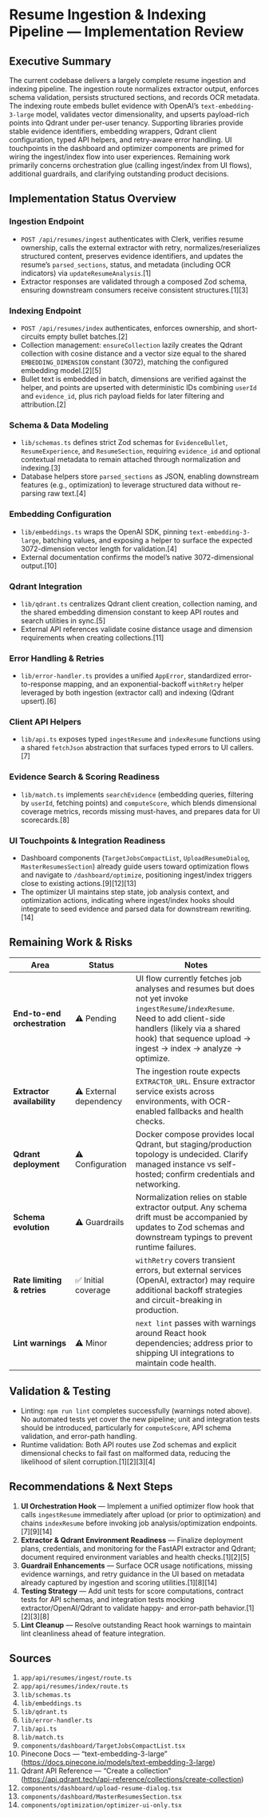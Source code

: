 # Resume Ingestion & Indexing Pipeline — Implementation Review

## Executive Summary

The current codebase delivers a largely complete resume ingestion and indexing pipeline. The ingestion route normalizes extractor output, enforces schema validation, persists structured sections, and records OCR metadata. The indexing route embeds bullet evidence with OpenAI’s `text-embedding-3-large` model, validates vector dimensionality, and upserts payload-rich points into Qdrant under per-user tenancy. Supporting libraries provide stable evidence identifiers, embedding wrappers, Qdrant client configuration, typed API helpers, and retry-aware error handling. UI touchpoints in the dashboard and optimizer components are primed for wiring the ingest/index flow into user experiences. Remaining work primarily concerns orchestration glue (calling ingest/index from UI flows), additional guardrails, and clarifying outstanding product decisions.

## Implementation Status Overview

### Ingestion Endpoint
- `POST /api/resumes/ingest` authenticates with Clerk, verifies resume ownership, calls the external extractor with retry, normalizes/reserializes structured content, preserves evidence identifiers, and updates the resume’s `parsed_sections`, status, and metadata (including OCR indicators) via `updateResumeAnalysis`.[1]
- Extractor responses are validated through a composed Zod schema, ensuring downstream consumers receive consistent structures.[1][3]

### Indexing Endpoint
- `POST /api/resumes/index` authenticates, enforces ownership, and short-circuits empty bullet batches.[2]
- Collection management: `ensureCollection` lazily creates the Qdrant collection with cosine distance and a vector size equal to the shared `EMBEDDING_DIMENSION` constant (3072), matching the configured embedding model.[2][5]
- Bullet text is embedded in batch, dimensions are verified against the helper, and points are upserted with deterministic IDs combining `userId` and `evidence_id`, plus rich payload fields for later filtering and attribution.[2]

### Schema & Data Modeling
- `lib/schemas.ts` defines strict Zod schemas for `EvidenceBullet`, `ResumeExperience`, and `ResumeSection`, requiring `evidence_id` and optional contextual metadata to remain attached through normalization and indexing.[3]
- Database helpers store `parsed_sections` as JSON, enabling downstream features (e.g., optimization) to leverage structured data without re-parsing raw text.[4]

### Embedding Configuration
- `lib/embeddings.ts` wraps the OpenAI SDK, pinning `text-embedding-3-large`, batching values, and exposing a helper to surface the expected 3072-dimension vector length for validation.[4]
- External documentation confirms the model’s native 3072-dimensional output.[10]

### Qdrant Integration
- `lib/qdrant.ts` centralizes Qdrant client creation, collection naming, and the shared embedding dimension constant to keep API routes and search utilities in sync.[5]
- External API references validate cosine distance usage and dimension requirements when creating collections.[11]

### Error Handling & Retries
- `lib/error-handler.ts` provides a unified `AppError`, standardized error-to-response mapping, and an exponential-backoff `withRetry` helper leveraged by both ingestion (extractor call) and indexing (Qdrant upsert).[6]

### Client API Helpers
- `lib/api.ts` exposes typed `ingestResume` and `indexResume` functions using a shared `fetchJson` abstraction that surfaces typed errors to UI callers.[7]

### Evidence Search & Scoring Readiness
- `lib/match.ts` implements `searchEvidence` (embedding queries, filtering by `userId`, fetching points) and `computeScore`, which blends dimensional coverage metrics, records missing must-haves, and prepares data for UI scorecards.[8]

### UI Touchpoints & Integration Readiness
- Dashboard components (`TargetJobsCompactList`, `UploadResumeDialog`, `MasterResumesSection`) already guide users toward optimization flows and navigate to `/dashboard/optimize`, positioning ingest/index triggers close to existing actions.[9][12][13]
- The optimizer UI maintains step state, job analysis context, and optimization actions, indicating where ingest/index hooks should integrate to seed evidence and parsed data for downstream rewriting.[14]

## Remaining Work & Risks

| Area | Status | Notes |
| --- | --- | --- |
| **End-to-end orchestration** | ⚠️ Pending | UI flow currently fetches job analyses and resumes but does not yet invoke `ingestResume`/`indexResume`. Need to add client-side handlers (likely via a shared hook) that sequence upload → ingest → index → analyze → optimize. |
| **Extractor availability** | ⚠️ External dependency | The ingestion route expects `EXTRACTOR_URL`. Ensure extractor service exists across environments, with OCR-enabled fallbacks and health checks. |
| **Qdrant deployment** | ⚠️ Configuration | Docker compose provides local Qdrant, but staging/production topology is undecided. Clarify managed instance vs self-hosted; confirm credentials and networking. |
| **Schema evolution** | ⚠️ Guardrails | Normalization relies on stable extractor output. Any schema drift must be accompanied by updates to Zod schemas and downstream typings to prevent runtime failures. |
| **Rate limiting & retries** | ✅ Initial coverage | `withRetry` covers transient errors, but external services (OpenAI, extractor) may require additional backoff strategies and circuit-breaking in production. |
| **Lint warnings** | ⚠️ Minor | `next lint` passes with warnings around React hook dependencies; address prior to shipping UI integrations to maintain code health. |

## Validation & Testing

- Linting: `npm run lint` completes successfully (warnings noted above). No automated tests yet cover the new pipeline; unit and integration tests should be introduced, particularly for `computeScore`, API schema validation, and error-path handling.
- Runtime validation: Both API routes use Zod schemas and explicit dimensional checks to fail fast on malformed data, reducing the likelihood of silent corruption.[1][2][3][4]

## Recommendations & Next Steps

1. **UI Orchestration Hook** — Implement a unified optimizer flow hook that calls `ingestResume` immediately after upload (or prior to optimization) and chains `indexResume` before invoking job analysis/optimization endpoints.[7][9][14]
2. **Extractor & Qdrant Environment Readiness** — Finalize deployment plans, credentials, and monitoring for the FastAPI extractor and Qdrant; document required environment variables and health checks.[1][2][5]
3. **Guardrail Enhancements** — Surface OCR usage notifications, missing evidence warnings, and retry guidance in the UI based on metadata already captured by ingestion and scoring utilities.[1][8][14]
4. **Testing Strategy** — Add unit tests for score computations, contract tests for API schemas, and integration tests mocking extractor/OpenAI/Qdrant to validate happy- and error-path behavior.[1][2][3][8]
5. **Lint Cleanup** — Resolve outstanding React hook warnings to maintain lint cleanliness ahead of feature integration.

## Sources

1. `app/api/resumes/ingest/route.ts`
2. `app/api/resumes/index/route.ts`
3. `lib/schemas.ts`
4. `lib/embeddings.ts`
5. `lib/qdrant.ts`
6. `lib/error-handler.ts`
7. `lib/api.ts`
8. `lib/match.ts`
9. `components/dashboard/TargetJobsCompactList.tsx`
10. Pinecone Docs — “text-embedding-3-large” (https://docs.pinecone.io/models/text-embedding-3-large)
11. Qdrant API Reference — “Create a collection” (https://api.qdrant.tech/api-reference/collections/create-collection)
12. `components/dashboard/upload-resume-dialog.tsx`
13. `components/dashboard/MasterResumesSection.tsx`
14. `components/optimization/optimizer-ui-only.tsx`
